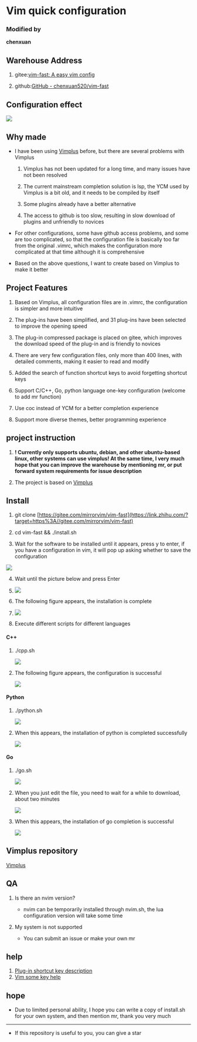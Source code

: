 # Vim quick configuration

### Modified by

**chenxuan**

## Warehouse Address

1. gitee:[vim-fast: A easy vim config](https://gitee.com/mirrorvim/vim-fast)

2. github:[GitHub - chenxuan520/vim-fast](https://github.com/chenxuan520/vim-fast)

## Configuration effect

![](https://picx.zhimg.com/v2-465040e3e32df418808b886729a1815f_1440w.jpg?source=172ae18b)

## Why made

- I have been using [Vimplus](https://gitee.com/chxuan/vimplus.git) before, but there are several problems with Vimplus
  
  1. Vimplus has not been updated for a long time, and many issues have not been resolved
  
  2. The current mainstream completion solution is lsp, the YCM used by Vimplus is a bit old, and it needs to be compiled by itself
  
  3. Some plugins already have a better alternative
  
  4. The access to github is too slow, resulting in slow download of plugins and unfriendly to novices

- For other configurations, some have github access problems, and some are too complicated, so that the configuration file is basically too far from the original .vimrc, which makes the configuration more complicated at that time although it is comprehensive

- Based on the above questions, I want to create based on Vimplus to make it better

## Project Features

1. Based on Vimplus, all configuration files are in .vimrc, the configuration is simpler and more intuitive

2. The plug-ins have been simplified, and 31 plug-ins have been selected to improve the opening speed

3. The plug-in compressed package is placed on gitee, which improves the download speed of the plug-in and is friendly to novices

4. There are very few configuration files, only more than 400 lines, with detailed comments, making it easier to read and modify

5. Added the search of function shortcut keys to avoid forgetting shortcut keys

6. Support C/C++, Go, python language one-key configuration (welcome to add mr function)

7. Use coc instead of YCM for a better completion experience

8. Support more diverse themes, better programming experience

## project instruction

1. **! Currently only supports ubuntu, debian, and other ubuntu-based linux, other systems can use vimplus! At the same time, I very much hope that you can improve the warehouse by mentioning mr, or put forward system requirements for issue description**

2. The project is based on [Vimplus](https://gitee.com/chxuan/vimplus.git)

## Install

1. git clone [https://gitee.com/mirrorvim/vim-fast](https://link.zhihu.com/?target=https%3A//gitee.com/mirrorvim/vim-fast)

2. cd vim-fast && ./install.sh

3. Wait for the software to be installed until it appears, press y to enter, if you have a configuration in vim, it will pop up asking whether to save the configuration

![](https://pic3.zhimg.com/80/v2-e446d1e2516b559cf5a0d039a06fa242_720w.jpg)

4. Wait until the picture below and press Enter

5. ![](https://pic3.zhimg.com/80/v2-c8683440682115dcb5c95c78f93c52b2_720w.png)

6. The following figure appears, the installation is complete

7. ![](https://pic1.zhimg.com/80/v2-e6ced21db995500235c706af87ab5410_720w.jpg)

8. Execute different scripts for different languages

#### C++

1. ./cpp.sh
   
   ![](https://pic1.zhimg.com/80/v2-8f63e192e0b96e7514fd89112f0bbbb4_720w.png)

2. The following figure appears, the configuration is successful
   
   ![](https://pic2.zhimg.com/80/v2-3116e456f0df668740f16dabb7eb50d9_720w.jpg)

#### Python

1. ./python.sh
   
   ![](https://pic4.zhimg.com/80/v2-f4024d6b0b3ac1563753ff06485f6203_720w.png)

2. When this appears, the installation of python is completed successfully
   
   ![](https://pic2.zhimg.com/80/v2-acbb90f61bbe85985e5619382ece1235_720w.jpg)

#### Go

1. ./go.sh
   
   ![](https://pic2.zhimg.com/80/v2-a9f92770ec5d7ff5ad891e20cb9dfb49_720w.png)

2. When you just edit the file, you need to wait for a while to download, about two minutes
   
   ![](https://pic1.zhimg.com/80/v2-fe683bb1bae4bbf75e447528cdfecf18_720w.png)

3. When this appears, the installation of go completion is successful
   
   ![](https://pic2.zhimg.com/80/v2-1d6ebe0d321f1f0aaae71836371c1c35_720w.jpg)

## Vimplus repository

[Vimplus](https://gitee.com/chxuan/vimplus.git)

## QA

1. Is there an nvim version?
   
   - nvim can be temporarily installed through nvim.sh, the lua configuration version will take some time

2. My system is not supported
   
   - You can submit an issue or make your own mr

## help

1. [Plug-in shortcut key description](./key.md)
2. [Vim some key help](./help.md)

## hope

- Due to limited personal ability, I hope you can write a copy of install.sh for your own system, and then mention mr, thank you very much

---

- If this repository is useful to you, you can give a star
